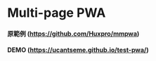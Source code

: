 # Multi-page PWA

#### 原範例 (https://github.com/Huxpro/mmpwa)
#### DEMO (https://ucantseme.github.io/test-pwa/)